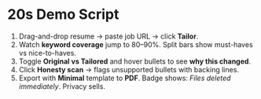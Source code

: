 # 20s Demo Script

1) Drag-and-drop resume → paste job URL → click **Tailor**.
2) Watch **keyword coverage** jump to 80–90%. Split bars show must-haves vs nice-to-haves.
3) Toggle **Original vs Tailored** and hover bullets to see **why this changed**.
4) Click **Honesty scan** → flags unsupported bullets with backing lines.
5) Export with **Minimal** template to **PDF**. Badge shows: *Files deleted immediately*. Privacy sells.
